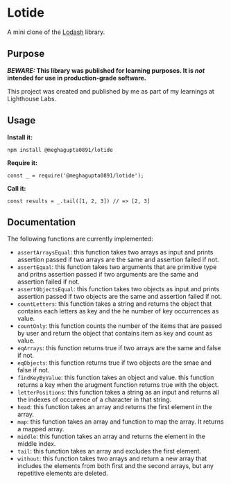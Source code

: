 # Lotide

A mini clone of the [Lodash](https://lodash.com) library.

## Purpose

**_BEWARE:_ This library was published for learning purposes. It is _not_ intended for use in production-grade software.**

This project was created and published by me as part of my learnings at Lighthouse Labs. 

## Usage

**Install it:**

`npm install @meghagupta0891/lotide`

**Require it:**

`const _ = require('@meghagupta0891/lotide');`

**Call it:**

`const results = _.tail([1, 2, 3]) // => [2, 3]`

## Documentation

The following functions are currently implemented:

* `assertArraysEqual`: this function takes two arrays as input and prints assertion passed if two arrays are the same and assertion failed if not.
* `assertEqual`: this function takes two arguments that are primitive type and pritns assertion passed if two arguments are the same and assertion failed if not.
* `assertObjectsEqual`: this function takes two objects as input and prints assertion passed if two objects are the same and assertion failed if not.
* `countLetters`: this function takes a string and returns the object that contains each letters as key and the he number of key occurrences as value.
* `countOnly`: this function counts the number of the items that are passed by user and return the object that contains item as key and count as value.
* `eqArrays`: this function returns true if two arrays are the same and false if not.
* `eqObjects`: this function returns true if two objects are the smae and false if not.
* `findKeyByValue`: this function takes an object and value. this function returns a key when the arugment function returns true with the object.
*  `letterPositions`: this function takes a string as an input and returns all the indexes of occurence of a character in that string.
* `head`: this function takes an array and returns the first element in the array.
* `map`: this function takes an array and function to map the array. It returns a mapped array.
* `middle`: this function takes an array and returns the element in the middle index.
* `tail`: this function takes an array and excludes the first element.
* `without`: this function takes two arrays and return a new array that includes the elements from both first and the second arrays, but any repetitive elements are deleted.

